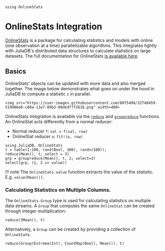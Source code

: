 ```@setup onlinestats
using OnlineStats
```

# OnlineStats Integration

[OnlineStats](https://github.com/joshday/OnlineStats.jl) is a package for calculating statistics and models with online (one observation at a time) parallelizable algorithms. This integrates tightly with JuliaDB's distributed data structures to calculate statistics on large datasets.  The full documentation for OnlineStats [is available here](https://joshday.github.io/OnlineStats.jl/latest/).

## Basics

OnlineStats' objects can be updated with more data and also merged together.  The image below demonstrates what goes on under the hood in JuliaDB to compute a statistic `s` in parallel.


```@raw html
<img src="https://user-images.githubusercontent.com/8075494/32748459-519986e8-c88a-11e7-89b3-80dedf7f261b.png" width=400>
```


OnlineStats integration is available via the [`reduce`](@ref) and [`groupreduce`](@ref) functions.  An OnlineStat acts differently from a normal reducer:

- Normal reducer `f`:  `val = f(val, row)`
- OnlineStat reducer `o`: `fit!(o, row)`

```@repl onlinestats
using JuliaDB, OnlineStats
t = table(1:100, rand(Bool, 100), randn(100));
reduce(Mean(), t; select = 3)
grp = groupreduce(Mean(), t, 2; select=3)
select(grp, (1, 2 => value))
```

!!! note
    The `OnlineStats.value` function extracts the value of the statistic.  E.g. `value(Mean())`.

### Calculating Statistics on Multiple Columns.

The `OnlineStats.Group` type is used for calculating statistics on multiple data streams.  A `Group` that computes the same `OnlineStat` can be created through integer multiplication:

```@repl onlinestats
reduce(3Mean(), t)
```

Alternatively, a `Group` can be created by providing a collection of `OnlineStat`s.

```@repl onlinestats
reduce(Group(Extrema(Int), CountMap(Bool), Mean()), t)
```